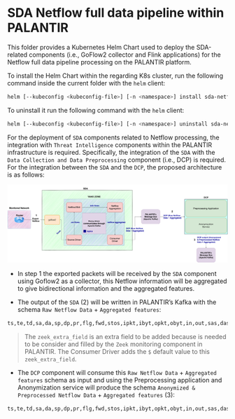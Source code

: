 # SDA Netflow full data pipeline within PALANTIR
This folder provides a Kubernetes Helm Chart used to deploy the SDA-related components (i.e., GoFlow2 collector and Flink applications) for the Netflow full data pipeline processing on the PALANTIR platform.

To install the Helm Chart within the regarding K8s cluster, run the following command inside the current folder with the `helm` client:
```bash
helm [--kubeconfig <kubeconfig-file>] [-n <namespace>] install sda-netflow . --values ./values.yaml
```

To uninstall it run the following command with the `helm` client:
```bash
helm [--kubeconfig <kubeconfig-file>] [-n <namespace>] uninstall sda-netflow
```

For the deployment of `SDA` components related to Netflow processing, the integration with `Threat Intelligence` components within the PALANTIR infrastructure is required. Specifically, the integration of the `SDA` with the `Data Collection and Data Preprocessing` component (i.e., DCP) is required. For the integration between the `SDA` and the `DCP`, the proposed architecture is as follows:

![SDA-DCP-e2e-integration](images/SDA-DCP-e2e-integration.png)

- In step 1 the exported packets will be received by the `SDA` component using Goflow2 as a collector, this Netflow information will be aggregated to give bidirectional information and the aggregated features.

- The output of the `SDA` (2) will be written in PALANTIR’s Kafka with the schema `Raw Netflow Data` + `Aggregated features`:

```bash
ts,te,td,sa,da,sp,dp,pr,flg,fwd,stos,ipkt,ibyt,opkt,obyt,in,out,sas,das,smk,dmk,dtos,dir,nh,nhb,svln,dvln,ismc,odmc,idmc,osmc,mpls1,mpls2,mpls3,mpls4,mpls5,mpls6,mpls7,mpls8,mpls9,mpls10,cl,sl,al,ra,eng,exid,tr,zeek_extra_field,pktips,pktops,bytips,bytops,bytippkt,bytoppkt,bytipo,pktipo
```

>The `zeek_extra_field` is an extra field to be added because is needed to be consider and filled by the `Zeek` monitoring component in PALANTIR. The Consumer Driver adds the `$` default value to this `zeek_extra_field`.

- The `DCP` component will consume this  `Raw Netflow Data` + `Aggregated features` schema as input and using the Preprocessing application and Anonymization service will produce the schema `Anonymized & Preprocessed Netflow Data` + `Aggregated features` (3):

```bash
ts,te,td,sa,da,sp,dp,pr,flg,fwd,stos,ipkt,ibyt,opkt,obyt,in,out,sas,das,smk,dmk,dtos,dir,nh,nhb,svln,dvln,ismc,odmc,idmc,osmc,mpls1,mpls2,mpls3,mpls4,mpls5,mpls6,mpls7,mpls8,mpls9,mpls10,cl,sl,al,ra,eng,exid,tr,pktips,pktops,bytips,bytops,bytippkt,bytoppkt,bytipo,pktipo,tpkt,tbyt,cp,prtcp,prudp,pricmp,prigmp,prother,flga,flgs,flgf,flgr,flgp,flgu
```
